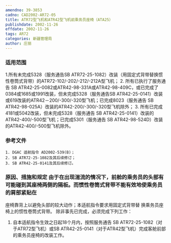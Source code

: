 ```yaml
---
amendno: 39-3853
cadno: CAD2002-AR72-05
title: ATR72型飞机和ATR42型飞机前乘务员座椅（ATA25）
publishdate: 2002-11-26
effdate: 2002-11-26
tags: AR72
categories: 新疆管理局
author: 庄丽
---
```


### 适用范围 
1.所有未完成5328（服务通告SB ATR72-25-1082）改装（用固定式背带替换惯性卷筒式背带）的ATR72-102/-202/-212/-212A型飞机；
2. 所有已执行了服务通告 SB ATR42-25-0082或ATR42-98-331A或ATR42-98-409C，或已完成了0384或1685或1991改装，但未完成5328（服务通告SB ATR42-25-0141）改装或619改装的ATR42－200/-300/-320型飞机；已完成8023（服务通告 SB ATR42-98-025A）改装的ATR42-200/-300/-320型飞机除外；
3. 所有已完成4181或5042改装，但未完成5328（服务通告 SB ATR42-25-0141）改装的ATR42-400/-500型飞机；已完成5301（服务通告 SB ATR42-98-524D）改装的ATR42-400/-500型飞机除外。

<!--more-->
### 参考文件
    1. DGAC 适航指令 AD2002-539(B)；
    2. SB ATR72-25-1082及其后续修订；
    3. SB ATR42-25-0141及其后续修订。

### 原因、措施和规定     由于在出现湍流的情况下，前舱的乘务员的头部有可能碰到其座椅两侧的隔板。而惯性卷筒式背带不能有效地使乘务员的肩部紧贴在
  
座椅靠背上以避免头部的较大动作；本适航指令要求用固定式背带替
换乘务员座椅上的惯性卷筒式背带。     除非事先已完成，必须完成下列工作： 
1. 自本适航指令生效之日起18个月内，按照服务通告 SB ATR72-25-1082（对于ATR72型飞机）或SB ATR42-25-0141（对于ATR42型飞机）完成客舱前部的乘务员座椅的改装工作。

